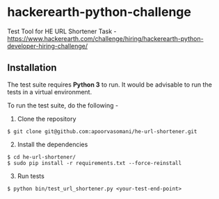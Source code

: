 # hackerearth-python-challenge
Test Tool for HE URL Shortener Task - https://www.hackerearth.com/challenge/hiring/hackerearth-python-developer-hiring-challenge/

## Installation
The test suite requires **Python 3** to run. It would be advisable to run the tests in a virtual environment.


To run the test suite, do the following -

 1. Clone the repository
``` 
$ git clone git@github.com:apoorvasomani/he-url-shortener.git 
``` 

2. Install the dependencies
```
$ cd he-url-shortener/
$ sudo pip install -r requirements.txt --force-reinstall
``` 

3. Run tests
```
$ python bin/test_url_shortener.py <your-test-end-point>
```
